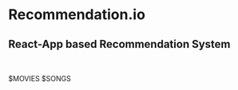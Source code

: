 # Recommendation.io <br>
<h2> React-App based Recommendation System</h2> <br>
<p> $MOVIES    $SONGS </p>

